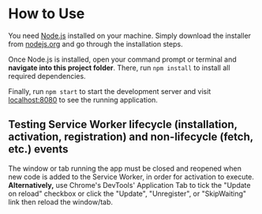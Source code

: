 # How to Use
You need [Node.js](https://nodejs.org) installed on your machine. Simply download the installer from [nodejs.org](https://nodejs.org) and go through the installation steps.

Once Node.js is installed, open your command prompt or terminal and **navigate into this project folder**. There, run `npm install` to install all required dependencies.

Finally, run `npm start` to start the development server and visit [localhost:8080](http://localhost:8080) to see the running application.

## Testing Service Worker lifecycle (installation, activation, registration) and non-lifecycle (fetch, etc.) events
The window or tab running the app must be closed and reopened when new code is added to the Service Worker, in order for activation to execute. **Alternatively,** use Chrome's DevTools' Application Tab to tick the "Update on reload" checkbox or click the "Update", "Unregister", or "SkipWaiting" link then reload the window/tab.
